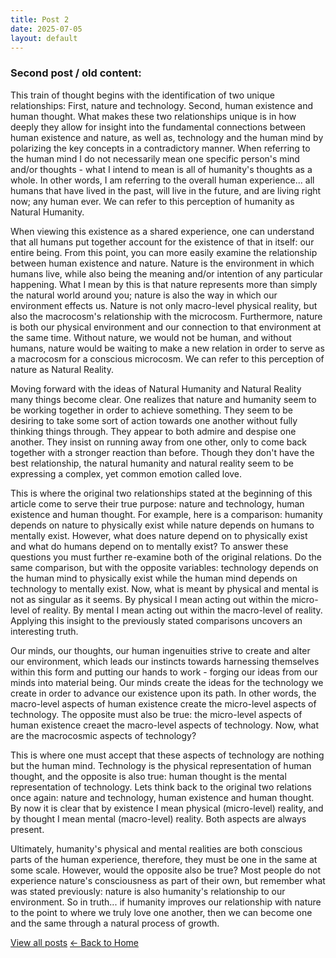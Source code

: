 ```yaml
---
title: Post 2
date: 2025-07-05
layout: default
---
```


### Second post / old content:

This train of thought begins with the identification of two unique relationships: First, nature and technology. Second, human existence and human thought. What makes these two relationships unique is in how deeply they allow for insight into the fundamental connections between human existence and nature, as well as, technology and the human mind by polarizing the key concepts in a contradictory manner. When referring to the human mind I do not necessarily mean one specific person's mind and/or thoughts - what I intend to mean is all of humanity's thoughts as a whole. In other words, I am referring to the overall human experience... all humans that have lived in the past, will live in the future, and are living right now; any human ever. We can refer to this perception of humanity as Natural Humanity.

When viewing this existence as a shared experience, one can understand that all humans put together account for the existence of that in itself: our entire being. From this point, you can more easily examine the relationship between human existence and nature. Nature is the environment in which humans live, while also being the meaning and/or intention of any particular happening. What I mean by this is that nature represents more than simply the natural world around you; nature is also the way in which our environment effects us. Nature is not only macro-level physical reality, but also the macrocosm's relationship with the microcosm. Furthermore, nature is both our physical environment and our connection to that environment at the same time. Without nature, we would not be human, and without humans, nature would be waiting to make a new relation in order to serve as a macrocosm for a conscious microcosm. We can refer to this perception of nature as Natural Reality.

Moving forward with the ideas of Natural Humanity and Natural Reality many things become clear. One realizes that nature and humanity seem to be working together in order to achieve something. They seem to be desiring to take some sort of action towards one another without fully thinking things through. They appear to both admire and despise one another. They insist on running away from one other, only to come back together with a stronger reaction than before. Though they don't have the best relationship, the natural humanity and natural reality seem to be expressing a complex, yet common emotion called love.

This is where the original two relationships stated at the beginning of this article come to serve their true purpose: nature and technology, human existence and human thought. For example, here is a comparison: humanity depends on nature to physically exist while nature depends on humans to mentally exist. However, what does nature depend on to physically exist and what do humans depend on to mentally exist? To answer these questions you must further re-examine both of the original relations. Do the same comparison, but with the opposite variables: technology depends on the human mind to physically exist while the human mind depends on technology to mentally exist. Now, what is meant by physical and mental is not as singular as it seems. By physical I mean acting out within the micro-level of reality. By mental I mean acting out within the macro-level of reality. Applying this insight to the previously stated comparisons uncovers an interesting truth.

Our minds, our thoughts, our human ingenuities strive to create and alter our environment, which leads our instincts towards harnessing themselves within this form and putting our hands to work - forging our ideas from our minds into material being. Our minds create the ideas for the technology we create in order to advance our existence upon its path. In other words, the macro-level aspects of human existence create the micro-level aspects of technology. The opposite must also be true: the micro-level aspects of human existence creaet the macro-level aspects of technology. Now, what are the macrocosmic aspects of technology?

This is where one must accept that these aspects of technology are nothing but the human mind. Technology is the physical representation of human thought, and the opposite is also true: human thought is the mental representation of technology. Lets think back to the original two relations once again: nature and technology, human existence and human thought. By now it is clear that by existence I mean physical (micro-level) reality, and by thought I mean mental (macro-level) reality. Both aspects are always present.

Ultimately, humanity's physical and mental realities are both conscious parts of the human experience, therefore, they must be one in the same at some scale. However, would the opposite also be true? Most people do not experience nature's consciousness as part of their own, but remember what was stated previously: nature is also humanity's relationship to our environment. So in truth... if humanity improves our relationship with nature to the point to where we truly love one another, then we can become one and the same through a natural process of growth.


[View all posts](/posts)
[← Back to Home](/)